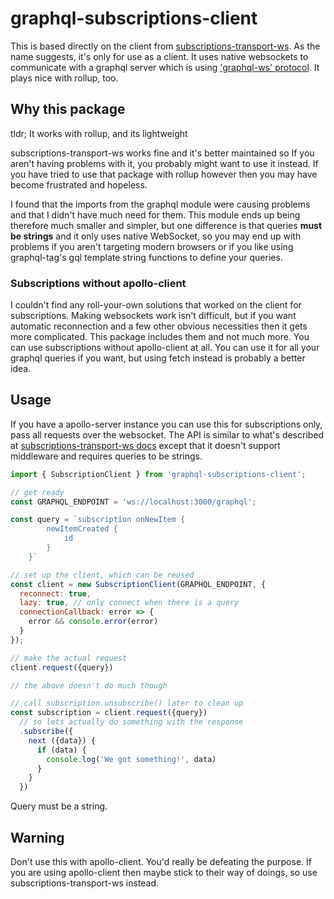 # graphql-subscriptions-client

This is based directly on the client from [subscriptions-transport-ws](https://github.com/apollographql/subscriptions-transport-ws). As the name suggests, it's only for use as a client. It uses native websockets to communicate with a graphql server which is using ['graphql-ws' protocol](https://github.com/apollographql/subscriptions-transport-ws/blob/master/PROTOCOL.md). It plays nice with rollup, too.

## Why this package

tldr; It works with rollup, and its lightweight

subscriptions-transport-ws works fine and it's better maintained so If you aren't having problems with it, you probably might want to use it instead. If you have tried to use that package with rollup however then you may have become frustrated and hopeless.

I found that the imports from the graphql module were causing problems and that I didn't have much need for them. This module ends up being therefore much smaller and simpler, but one difference is that queries **must be strings** and it only uses native WebSocket, so you may end up with problems if you aren't targeting modern browsers or if you like using graphql-tag's gql template string functions to define your queries.

### Subscriptions without apollo-client

I couldn't find any roll-your-own solutions that worked on the client for subscriptions. Making websockets work isn't difficult, but if you want automatic reconnection and a few other obvious necessities then it gets more complicated. This package includes them and not much more. You can use subscriptions without apollo-client at all. You can use it for all your graphql queries if you want, but using fetch instead is probably a better idea.

## Usage

If you have a apollo-server instance you can use this for subscriptions only, pass all requests over the websocket. The API is similar to what's described at [subscriptions-transport-ws docs](https://github.com/apollographql/subscriptions-transport-ws#api-docs) except that it doesn't support middleware and requires queries to be strings.

```js
import { SubscriptionClient } from 'graphql-subscriptions-client';

// get ready
const GRAPHQL_ENDPOINT = 'ws://localhost:3000/graphql';

const query = `subscription onNewItem {
        newItemCreated {
            id
        }
    }`

// set up the client, which can be reused
const client = new SubscriptionClient(GRAPHQL_ENDPOINT, {
  reconnect: true,
  lazy: true, // only connect when there is a query
  connectionCallback: error => {
    error && console.error(error)
  }
});

// make the actual request
client.request({query})

// the above doesn't do much though

// call subscription.unsubscribe() later to clean up
const subscription = client.request({query})
  // so lets actually do something with the response
  .subscribe({
    next ({data}) {
      if (data) {
        console.log('We got something!', data)
      }
    }
  })
```

Query must be a string.

## Warning

Don't use this with apollo-client. You'd really be defeating the purpose. If you are using apollo-client then maybe stick to their way of doings, so use subscriptions-transport-ws instead.
